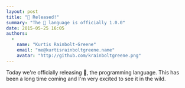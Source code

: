 ```yaml
---
layout: post
title: "🐝 Released!"
summary: "The 🐝 language is officially 1.0.0"
date: 2015-05-25 16:05
authors:
  -
    name: "Kurtis Rainbolt-Greene"
    email: "me@kurtisrainboltgreene.name"
    avatar: "http://github.com/krainboltgreene.png"
---
```


Today we're officially releasing 🐝, the programming language. This has been a long time coming and I'm very excited to see it in the wild.
